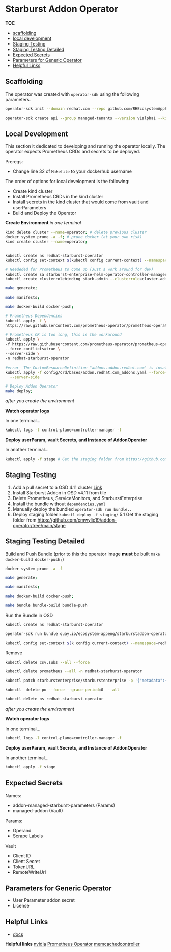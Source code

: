 # Starburst Addon Operator

**TOC**
- [scaffolding](#scaffolding)
- [local development](#local-development)
- [Staging Testing](#staging-testing)
- [Staging Testing Detailed](#staging-testing-detailed)
- [Expected Secrets](#expected-secrets)
- [Parameters for Generic Operator](#parameters-for-generic-operator)
- [Helpful Links](#helpful-links)

## Scaffolding

The operator was created with `operator-sdk` using the following parameters.  

```bash
operator-sdk init --domain redhat.com --repo github.com/RHEcosystemAppEng/starburstaddon-operator 

operator-sdk create api --group managed-tenants --version v1alpha1 --kind StarburstAddon --resource --controller
```

## Local Development

This section it dedicated to developing and running the operator locally. The operator expects Prometheus CRDs and secrets to be deployed.  

Prereqs:
- Change line 32 of `Makefile` to your dockerhub username

The order of options for local development is the following:
- Create kind cluster
- Install Prometheus CRDs in the kind cluster
- Install secrets in the kind cluster that would come from vault and userParameters
- Build and Deploy the Operator


**Create Environment**
_in one terminal_
```bash
kind delete cluster --name=operator; # delete previous cluster
docker system prune -a -f; # prune docker (at your own risk)
kind create cluster --name=operator; 


kubectl create ns redhat-starburst-operator
kubectl config set-context $(kubectl config current-context) --namespace=redhat-starburst-operator

# Neededed for Prometheus to come up (Just a work around for dev)
kubectl create sa starburst-enterprise-helm-operator-controller-manager
kubectl create clusterrolebinding starb-admin --clusterrole=cluster-admin --serviceaccount=addon-operator-system:starburst-enterprise-helm-operator-controller-manager

make generate;

make manifests;

make docker-build docker-push;

# Prometheus Dependencies
kubectl apply -f \
https://raw.githubusercontent.com/prometheus-operator/prometheus-operator/main/bundle.yaml -n redhat-starburst-operator

# Prometheus CR is too long, this is the workaround
kubectl apply \
-f https://raw.githubusercontent.com/prometheus-operator/prometheus-operator/v0.52.0/example/prometheus-operator-crd/monitoring.coreos.com_prometheuses.yaml \
--force-conflicts=true \
--server-side \
-n redhat-starburst-operator

#error- The CustomResourceDefinition "addons.addon.redhat.com" is invalid: metadata.annotations: Too long: must have at most 262144 bytes 
kubectl apply -f config/crd/bases/addon.redhat.com_addons.yaml --force-conflicts=true \
  --server-side

# Deploy Addon Operator
make deploy;


```


_after you create the environment_

**Watch operator logs**
   
In one terminal...   

```bash
kubectl logs -l control-plane=controller-manager -f
```

**Deploy userParam, vault Secrets, and Instance of AddonOperator**

In another terminal...

```bash
kubectl apply -f stage # Get the staging folder from https://github.com/cmwylie19/addon-operator/tree/main/stage
```
## Staging Testing

1. Add a pull secret to a OSD 4.11 cluster [Link](https://marketplace.redhat.com/api-security/en-us/login/landing)
2. Install Starburst Addon in OSD v4.11 from tile
3. Delete Prometheus, ServiceMonitors, and StarburstEnterprise
4. Install the bundle without `dependencies.yaml`
5. Manually deploy the bundled `operator-sdk run bundle..`
5. Deploy staging folder `kubectl deploy -f staging/` 
  5.1 Get the staging folder from https://github.com/cmwylie19/addon-operator/tree/main/stage

## Staging Testing Detailed

Build and Push Bundle (prior to this the operator image **must** be built `make docker-build docker-push;`)

```bash
docker system prune -a -f 

make generate;

make manifests;

make docker-build docker-push;

make bundle bundle-build bundle-push 
```

Run the Bundle in OSD

```bash
kubectl create ns redhat-starburst-operator

operator-sdk run bundle quay.io/ecosystem-appeng/starburstaddon-operator-bundle:v0.0.1

kubectl config set-context $(k config current-context) --namespace=redhat-starburst-operator
```

Remove 

```bash
kubectl delete csv,subs --all --force 

kubectl delete prometheus --all -n redhat-starburst-operator

kubectl patch starburstenterprise/starburstenterprise -p '{"metadata":{"finalizers":[]}}' -n redhat-starburst-operator --type=merge

kubectl  delete po --force --grace-period=0  --all

kubectl delete ns redhat-starburst-operator
```



_after you create the environment_

**Watch operator logs**
   
In one terminal...   

```bash
kubectl logs -l control-plane=controller-manager -f
```

**Deploy userParam, vault Secrets, and Instance of AddonOperator**

In another terminal...

```bash
kubectl apply -f stage
```

## Expected Secrets
Names:
- addon-managed-starburst-parameters (Params)
- managed-addon (Vault)

Params:
- Operand
- Scrape Labels

Vault
- Client ID
- Client Secret
- TokenURL
- RemoteWriteUrl

## Parameters for Generic Operator

- User Parameter addon secret
- License 


## Helpful Links
- [docs](https://docs.google.com/spreadsheets/d/1EQZaUm8s-QwwYwKyFv2tZze46YfcxpBzVeAYAI6fwF8/edit?pli=1#gid=868520042)  

**Helpful links**
[nvidia](https://github.com/rh-ecosystem-edge/nvidia-gpu-addon-operator/blob/53015d8932f54eb34e1f76b01ced9e1b03d493f9/controllers/monitoring/monitoring_controller.go)
[Prometheus Operator]()
[memcachedcontroller](https://github.com/operator-framework/operator-sdk/blob/latest/testdata/go/v3/memcached-operator/controllers/memcached_controller.go)


